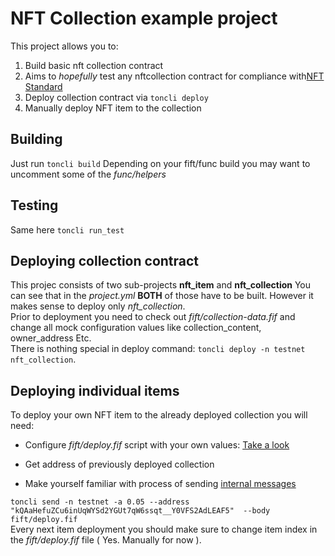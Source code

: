 # NFT Collection example project

This project allows you to:

1.  Build basic nft collection contract
2.  Aims to *hopefully* test any nftcollection contract for compliance with[NFT Standard](https://github.com/ton-blockchain/TIPs/issues/62)
3.  Deploy collection contract via `toncli deploy`
4.  Manually deploy NFT item to the collection

## Building

  Just run `toncli build`
  Depending on your fift/func build you may want
  to uncomment some of the *func/helpers*

## Testing

  Same here `toncli run_test`  
  
## Deploying collection contract

  This projec consists of two sub-projects **nft_item** and **nft_collection**
  You can see that in the *project.yml*
  **BOTH** of those have to be built.
  However it makes sense to deploy only *nft_collection*.  
  Prior to deployment you need to check out *fift/collection-data.fif*
  and change all mock configuration values like collection_content,
  owner_address Etc.  
  There is nothing special in deploy command:
  `toncli deploy -n testnet nft_collection`.  
  
## Deploying individual items

  To deploy your own NFT item to the already deployed collection
  you will need:  
  
+   Configure *fift/deploy.fif* script with your own values:
[Take a look](https://github.com/ton-blockchain/TIPs/issues/64)  

+   Get address of previously deployed collection  

+   Make yourself familiar with process of sending  [internal messages](https://github.com/disintar/toncli/blob/master/docs/advanced/send_fift_internal.md)  

`toncli send -n testnet -a 0.05 --address  
"kQAaHefuZCu6inUqWYSd2YGUt7qW6ssqt__Y0VFS2AdLEAF5"  --body fift/deploy.fif`  
Every next item deployment you should make sure to
change item index in the *fift/deploy.fif* file ( Yes. Manually for now ).
